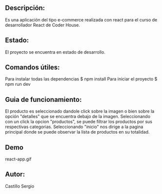 ## Descripción:
Es una aplicación del tipo e-commerce realizada con react para el curso de desarrollador React de Coder House.
## Estado:
El proyecto se encuentra en estado de desarrollo.
## Comandos útiles:
Para instalar todas las dependencias
$ npm install
Para iniciar el proyecto
$ npm run dev
## Guia de funcionamiento:
El producto es seleccionado dandole click sobre la imagen o bien sobre la opción "detalles" que se encuentra debajo de la imagen.
Seleccionando con un click la opcion "productos", se puede filtrar los productos por sus respectivas categorias.
Seleccionando "inicio" nos dirige a la pagina principal donde se puede observar la lista de productos en su totalidad.

## Demo
react-app.gif

## Autor:
Castillo Sergio
